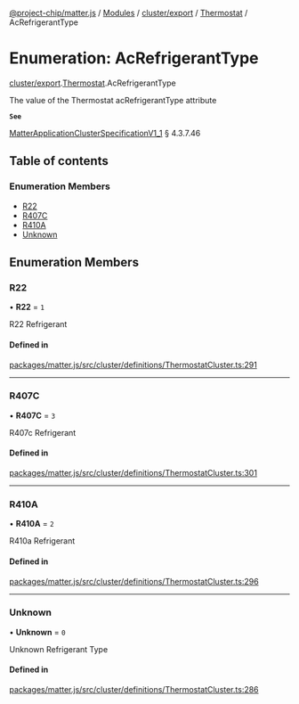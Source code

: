 [@project-chip/matter.js](../README.md) / [Modules](../modules.md) / [cluster/export](../modules/cluster_export.md) / [Thermostat](../modules/cluster_export.Thermostat.md) / AcRefrigerantType

# Enumeration: AcRefrigerantType

[cluster/export](../modules/cluster_export.md).[Thermostat](../modules/cluster_export.Thermostat.md).AcRefrigerantType

The value of the Thermostat acRefrigerantType attribute

**`See`**

[MatterApplicationClusterSpecificationV1_1](../interfaces/spec_export.MatterApplicationClusterSpecificationV1_1.md) § 4.3.7.46

## Table of contents

### Enumeration Members

- [R22](cluster_export.Thermostat.AcRefrigerantType.md#r22)
- [R407C](cluster_export.Thermostat.AcRefrigerantType.md#r407c)
- [R410A](cluster_export.Thermostat.AcRefrigerantType.md#r410a)
- [Unknown](cluster_export.Thermostat.AcRefrigerantType.md#unknown)

## Enumeration Members

### R22

• **R22** = ``1``

R22 Refrigerant

#### Defined in

[packages/matter.js/src/cluster/definitions/ThermostatCluster.ts:291](https://github.com/project-chip/matter.js/blob/e87b236f/packages/matter.js/src/cluster/definitions/ThermostatCluster.ts#L291)

___

### R407C

• **R407C** = ``3``

R407c Refrigerant

#### Defined in

[packages/matter.js/src/cluster/definitions/ThermostatCluster.ts:301](https://github.com/project-chip/matter.js/blob/e87b236f/packages/matter.js/src/cluster/definitions/ThermostatCluster.ts#L301)

___

### R410A

• **R410A** = ``2``

R410a Refrigerant

#### Defined in

[packages/matter.js/src/cluster/definitions/ThermostatCluster.ts:296](https://github.com/project-chip/matter.js/blob/e87b236f/packages/matter.js/src/cluster/definitions/ThermostatCluster.ts#L296)

___

### Unknown

• **Unknown** = ``0``

Unknown Refrigerant Type

#### Defined in

[packages/matter.js/src/cluster/definitions/ThermostatCluster.ts:286](https://github.com/project-chip/matter.js/blob/e87b236f/packages/matter.js/src/cluster/definitions/ThermostatCluster.ts#L286)
